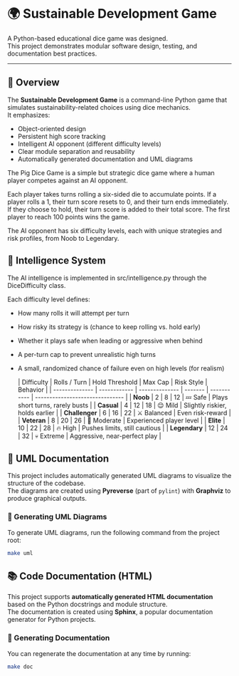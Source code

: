 # 🌍 Sustainable Development Game

A Python-based educational dice game was designed.  
This project demonstrates modular software design, testing, and documentation best practices.

---

## 🧠 Overview

The **Sustainable Development Game** is a command-line Python game that simulates sustainability-related choices using dice mechanics.  
It emphasizes:
- Object-oriented design
- Persistent high score tracking
- Intelligent AI opponent (different difficulty levels)
- Clear module separation and reusability
- Automatically generated documentation and UML diagrams

The Pig Dice Game is a simple but strategic dice game where a human player competes against an AI opponent.

Each player takes turns rolling a six-sided die to accumulate points.
If a player rolls a 1, their turn score resets to 0, and their turn ends immediately.
If they choose to hold, their turn score is added to their total score.
The first player to reach 100 points wins the game.

The AI opponent has six difficulty levels, each with unique strategies and risk profiles, from Noob to Legendary.


## 🧠 Intelligence System

The AI intelligence is implemented in src/intelligence.py
 through the DiceDifficulty class.

Each difficulty level defines:

- How many rolls it will attempt per turn
- How risky its strategy is (chance to keep rolling vs. hold early)
- Whether it plays safe when leading or aggressive when behind
- A per-turn cap to prevent unrealistic high turns
- A small, randomized chance of failure even on high levels (for realism)

  | Difficulty     | Rolls / Turn | Hold Threshold | Max Cap | Risk Style  | Behavior                        |
| -------------- | ------------ | -------------- | ------- | ----------- | ------------------------------- |
| **Noob**       | 2            | 8              | 12      | 💤 Safe     | Plays short turns, rarely busts |
| **Casual**     | 4            | 12             | 18      | 😌 Mild     | Slightly riskier, holds earlier |
| **Challenger** | 6            | 16             | 22      | ⚔️ Balanced | Even risk-reward                |
| **Veteran**    | 8            | 20             | 26      | 🎯 Moderate | Experienced player level        |
| **Elite**      | 10           | 22             | 28      | 🔥 High     | Pushes limits, still cautious   |
| **Legendary**  | 12           | 24             | 32      | 💀 Extreme  | Aggressive, near-perfect play   |




## 🧩 UML Documentation

This project includes automatically generated UML diagrams to visualize the structure of the codebase.  
The diagrams are created using **Pyreverse** (part of `pylint`) with **Graphviz** to produce graphical outputs.

### 📘 Generating UML Diagrams

To generate UML diagrams, run the following command from the project root:

```bash
make uml
```

## 📚 Code Documentation (HTML)

This project supports **automatically generated HTML documentation** based on the Python docstrings and module structure.  
The documentation is created using **Sphinx**, a popular documentation generator for Python projects.

### 🧠 Generating Documentation

You can regenerate the documentation at any time by running:

```bash
make doc
 ```


